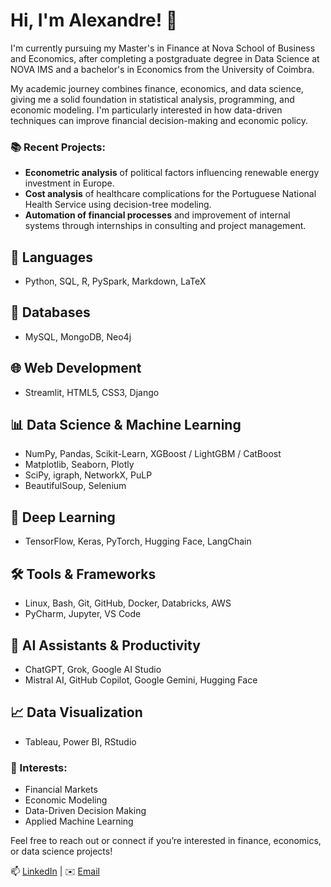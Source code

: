 # Hi, I'm Alexandre! 👋

I'm currently pursuing my Master's in Finance at Nova School of Business and Economics, after completing a postgraduate degree in Data Science at NOVA IMS and a bachelor's in Economics from the University of Coimbra.

My academic journey combines finance, economics, and data science, giving me a solid foundation in statistical analysis, programming, and economic modeling. I'm particularly interested in how data-driven techniques can improve financial decision-making and economic policy.

### 📚 Recent Projects:

* **Econometric analysis** of political factors influencing renewable energy investment in Europe.
* **Cost analysis** of healthcare complications for the Portuguese National Health Service using decision-tree modeling.
* **Automation of financial processes** and improvement of internal systems through internships in consulting and project management.

## 🧠 Languages

- Python, SQL, R, PySpark, Markdown, LaTeX

## 📂 Databases

- MySQL, MongoDB, Neo4j

## 🌐 Web Development

- Streamlit, HTML5, CSS3, Django

## 📊 Data Science & Machine Learning

- NumPy, Pandas, Scikit-Learn, XGBoost / LightGBM / CatBoost
- Matplotlib, Seaborn, Plotly
- SciPy, igraph, NetworkX, PuLP
- BeautifulSoup, Selenium

## 🫧 Deep Learning

- TensorFlow, Keras, PyTorch, Hugging Face, LangChain

## 🛠️ Tools & Frameworks

- Linux, Bash, Git, GitHub, Docker, Databricks, AWS
- PyCharm, Jupyter, VS Code

## 🤖 AI Assistants & Productivity

- ChatGPT, Grok, Google AI Studio
- Mistral AI, GitHub Copilot, Google Gemini, Hugging Face

## 📈 Data Visualization

- Tableau, Power BI, RStudio

### 🚀 Interests:

* Financial Markets
* Economic Modeling
* Data-Driven Decision Making
* Applied Machine Learning

Feel free to reach out or connect if you’re interested in finance, economics, or data science projects!

📫 [LinkedIn](https://www.linkedin.com/in/alexandregsg/) | ✉️ [Email](mailto:alexandregentil1010@gmail.com)

